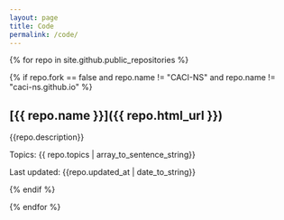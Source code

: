 ```yaml
---
layout: page
title: Code
permalink: /code/
---
```


{% for repo in site.github.public_repositories %}

{% if repo.fork == false and repo.name != "CACI-NS" and repo.name != "caci-ns.github.io" %}

## [{{ repo.name }}]({{ repo.html_url }})

{{repo.description}}

Topics: {{ repo.topics | array_to_sentence_string}}

Last updated: {{repo.updated_at | date_to_string}}

{% endif %}

{% endfor %}

